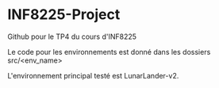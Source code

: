 # INF8225-Project
Github pour le TP4 du cours d'INF8225

Le code pour les environnements est donné dans les dossiers src/<env_name>

L'environnement principal testé est LunarLander-v2.